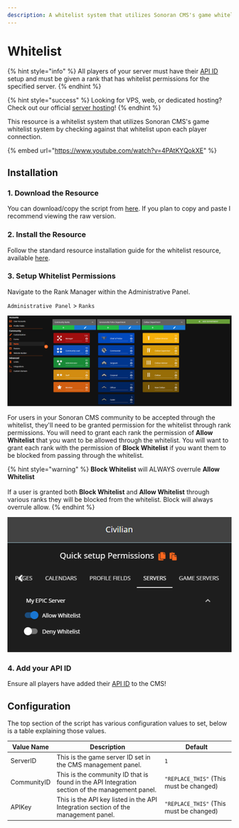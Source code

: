 ```yaml
---
description: A whitelist system that utilizes Sonoran CMS's game whitelist system.
---
```


# Whitelist

{% hint style="info" %}
All players of your server must have their [API ID](../../../../developer-api-documentation/api-integration/getting-started/api-id-system.md) setup and must be given a rank that has whitelist permissions for the specified server.
{% endhint %}

{% hint style="success" %}
Looking for VPS, web, or dedicated hosting? Check out our official [server hosting](broken-reference)!
{% endhint %}

This resource is a whitelist system that utilizes Sonoran CMS's game whitelist system by checking against that whitelist upon each player connection.

{% embed url="https://www.youtube.com/watch?v=4PAtKYQokXE" %}

## Installation

### 1. Download the Resource

You can download/copy the script from [here](https://github.com/Sonoran-Software/Sonoran-CMS-Roblox-Integration/blob/release/script.lua). If you plan to copy and paste I recommend viewing the raw version.

### 2. Install the Resource

Follow the standard resource installation guide for the whitelist resource, available [here](../roblox-resource-installation.md).

### 3. Setup Whitelist Permissions

Navigate to the Rank Manager within the Administrative Panel.

`Administrative Panel` > `Ranks`

![Sonoran CMS - Departments & Ranks](../../../../.gitbook/assets/CMS_DeptRankOverviewFull.png)

For users in your Sonoran CMS community to be accepted through the whitelist, they'll need to be granted permission for the whitelist through rank permissions. You will need to grant each rank the permission of **Allow Whitelist** that you want to be allowed through the whitelist. You will want to grant each rank with the permission of **Block Whitelist** if you want them to be blocked from passing through the whitelist.

{% hint style="warning" %}
**Block Whitelist** will ALWAYS overrule **Allow Whitelist**\
\
If a user is granted both **Block Whitelist** and **Allow Whitelist** through various ranks they will be blocked from the whitelist. Block will always overrule allow.
{% endhint %}

![Sonoran CMS - Rank Manager Server Permissions](../../../../.gitbook/assets/CMS_WhitelistPerms.png)

### 4. Add your API ID

Ensure all players have added their [API ID](../../../../developer-api-documentation/api-integration/getting-started/api-id-system.md) to the CMS!

## Configuration

The top section of the script has various configuration values to set, below is a table explaining those values.

| Value Name  | Description                                                                                    | Default                                 |
| ----------- | ---------------------------------------------------------------------------------------------- | --------------------------------------- |
| ServerID    | This is the game server ID set in the CMS management panel.                                    | `1`                                     |
| CommunityID | This is the community ID that is found in the API Integration section of the management panel. | `"REPLACE_THIS"` (This must be changed) |
| APIKey      | This is the API key listed in the API Integration section of the management panel.             | `"REPLACE_THIS"` (This must be changed) |

